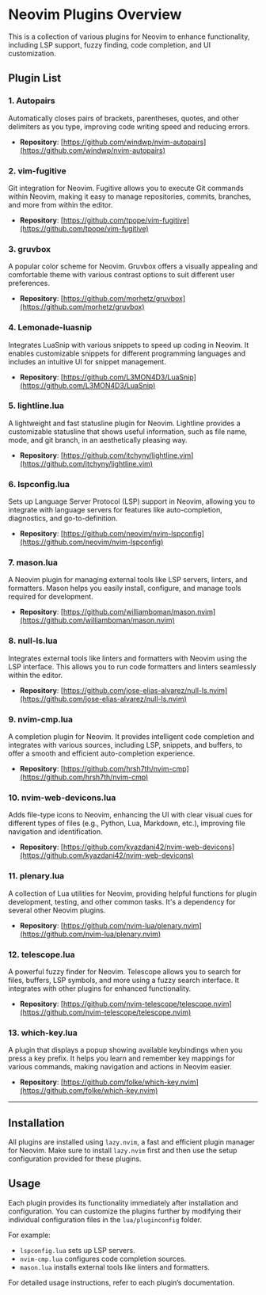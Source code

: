 # Neovim Plugins Overview

This is a collection of various plugins for Neovim to enhance functionality, including LSP support, fuzzy finding, code completion, and UI customization.

## Plugin List

### 1. **Autopairs**
Automatically closes pairs of brackets, parentheses, quotes, and other delimiters as you type, improving code writing speed and reducing errors.
- **Repository**: [https://github.com/windwp/nvim-autopairs](https://github.com/windwp/nvim-autopairs)
    
### 2. **vim-fugitive**
Git integration for Neovim. Fugitive allows you to execute Git commands within Neovim, making it easy to manage repositories, commits, branches, and more from within the editor.
- **Repository**: [https://github.com/tpope/vim-fugitive](https://github.com/tpope/vim-fugitive)

### 3. **gruvbox**
A popular color scheme for Neovim. Gruvbox offers a visually appealing and comfortable theme with various contrast options to suit different user preferences.
- **Repository**: [https://github.com/morhetz/gruvbox](https://github.com/morhetz/gruvbox)

### 4. **Lemonade-luasnip**
Integrates LuaSnip with various snippets to speed up coding in Neovim. It enables customizable snippets for different programming languages and includes an intuitive UI for snippet management.
- **Repository**: [https://github.com/L3MON4D3/LuaSnip](https://github.com/L3MON4D3/LuaSnip)

### 5. **lightline.lua**
A lightweight and fast statusline plugin for Neovim. Lightline provides a customizable statusline that shows useful information, such as file name, mode, and git branch, in an aesthetically pleasing way.
- **Repository**: [https://github.com/itchyny/lightline.vim](https://github.com/itchyny/lightline.vim)

### 6. **lspconfig.lua**
Sets up Language Server Protocol (LSP) support in Neovim, allowing you to integrate with language servers for features like auto-completion, diagnostics, and go-to-definition.
- **Repository**: [https://github.com/neovim/nvim-lspconfig](https://github.com/neovim/nvim-lspconfig)

### 7. **mason.lua**
A Neovim plugin for managing external tools like LSP servers, linters, and formatters. Mason helps you easily install, configure, and manage tools required for development.
- **Repository**: [https://github.com/williamboman/mason.nvim](https://github.com/williamboman/mason.nvim)

### 8. **null-ls.lua**
Integrates external tools like linters and formatters with Neovim using the LSP interface. This allows you to run code formatters and linters seamlessly within the editor.
- **Repository**: [https://github.com/jose-elias-alvarez/null-ls.nvim](https://github.com/jose-elias-alvarez/null-ls.nvim)

### 9. **nvim-cmp.lua**
A completion plugin for Neovim. It provides intelligent code completion and integrates with various sources, including LSP, snippets, and buffers, to offer a smooth and efficient auto-completion experience.
- **Repository**: [https://github.com/hrsh7th/nvim-cmp](https://github.com/hrsh7th/nvim-cmp)

### 10. **nvim-web-devicons.lua**
Adds file-type icons to Neovim, enhancing the UI with clear visual cues for different types of files (e.g., Python, Lua, Markdown, etc.), improving file navigation and identification.
- **Repository**: [https://github.com/kyazdani42/nvim-web-devicons](https://github.com/kyazdani42/nvim-web-devicons)

### 11. **plenary.lua**
A collection of Lua utilities for Neovim, providing helpful functions for plugin development, testing, and other common tasks. It's a dependency for several other Neovim plugins.
- **Repository**: [https://github.com/nvim-lua/plenary.nvim](https://github.com/nvim-lua/plenary.nvim)

### 12. **telescope.lua**
A powerful fuzzy finder for Neovim. Telescope allows you to search for files, buffers, LSP symbols, and more using a fuzzy search interface. It integrates with other plugins for enhanced functionality.
- **Repository**: [https://github.com/nvim-telescope/telescope.nvim](https://github.com/nvim-telescope/telescope.nvim)

### 13. **which-key.lua**
A plugin that displays a popup showing available keybindings when you press a key prefix. It helps you learn and remember key mappings for various commands, making navigation and actions in Neovim easier.
- **Repository**: [https://github.com/folke/which-key.nvim](https://github.com/folke/which-key.nvim)

---

## Installation

All plugins are installed using `lazy.nvim`, a fast and efficient plugin manager for Neovim. Make sure to install `lazy.nvim` first and then use the setup configuration provided for these plugins.

## Usage

Each plugin provides its functionality immediately after installation and configuration. You can customize the plugins further by modifying their individual configuration files in the `lua/pluginconfig` folder.

For example:
- `lspconfig.lua` sets up LSP servers.
- `nvim-cmp.lua` configures code completion sources.
- `mason.lua` installs external tools like linters and formatters.

For detailed usage instructions, refer to each plugin’s documentation.

